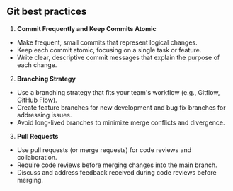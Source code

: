 ## **Git best practices**

1. **Commit Frequently and Keep Commits Atomic**
- Make frequent, small commits that represent logical changes.
- Keep each commit atomic, focusing on a single task or feature.
- Write clear, descriptive commit messages that explain the purpose of each change.
2. **Branching Strategy**
- Use a branching strategy that fits your team's workflow (e.g., Gitflow, GitHub Flow).
- Create feature branches for new development and bug fix branches for addressing issues.
- Avoid long-lived branches to minimize merge conflicts and divergence.

3. **Pull Requests**
- Use pull requests (or merge requests) for code reviews and collaboration.
- Require code reviews before merging changes into the main branch.
- Discuss and address feedback received during code reviews before merging.
